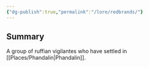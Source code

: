 ```yaml
---
{"dg-publish":true,"permalink":"/lore/redbrands/"}
---
```


## Summary
A group of ruffian vigilantes who have settled in [[Places/Phandalin\|Phandalin]].